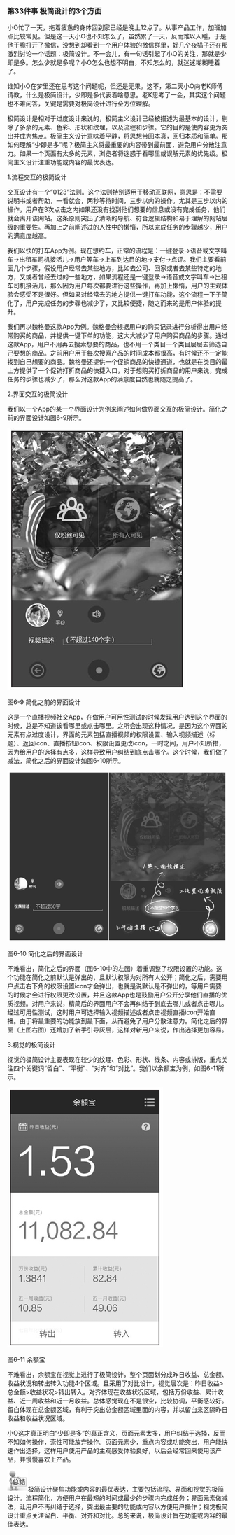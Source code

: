 ### 第33件事 极简设计的3个方面

小O忙了一天，拖着疲惫的身体回到家已经是晚上12点了。从事产品工作，加班加点比较常见。但是这一天小O也不知怎么了，虽然累了一天，反而难以入睡，于是他干脆打开了微信，没想到却看到一个用户体验的微信群里，好几个夜猫子还在那激烈讨论一个话题：极简设计。不一会儿，有一句话引起了小O的关注，那就是少即是多。怎么少就是多呢？小O怎么也想不明白，不知怎么的，就迷迷糊糊睡着了。

谁知小O在梦里还在思考这个问题呢，但还是无果。这不，第二天小O向老K师傅请教，什么是极简设计，少即是多代表着啥意思。老K思考了一会，其实这个问题也不难问答，关键是需要对极简设计进行全方位理解。

极简设计是相对于过度设计来说的，极简主义设计已经被描述为最基本的设计，剔除了多余的元素、色彩、形状和纹理，以及流程和步骤。它的目的是使内容更为突出并成为焦点。极简主义设计意味着平静，将思想带回本真，回归本质和简单。那如何理解“少即是多”呢？极简主义将最重要的内容带到最前面，避免用户分散注意力。如果一个页面有太多的元素，浏览者将迷惑于看哪里或误解元素的优先级。极简主义设计注重功能或内容的最优表达。

1.流程交互的极简设计

交互设计有一个“0123”法则。这个法则特别适用于移动互联网，意思是：不需要说明书或者帮助，一看就会，两秒等待时间，三步以内的操作。尤其是三步以内的操作，用户在3次点击之内如果还没有找到他们想要的信息或没有完成任务，他们就会离开该网站。这条原则突出了清晰的导航、符合逻辑结构和易于理解的网站层级的重要性。再加上之前阐述过的人性中的懒惰，所以完成任务的步骤越少，用户的满意度越高。

我们以快的打车App为例。现在想约车，正常的流程是：一键登录→语音或文字叫车→出租车司机接活儿→用户等车→上车到达目的地→支付→点评。我们主要看前面几个步骤，假设用户经常去某些地方，比如去公司、回家或者去某些特定的地方，又或者曾经去过的一些地方，如果流程还是一键登录→语音或文字叫车→出租车司机接活儿，那么因为用户每次都要进行这些操作，再加上懒惰，用户的主观体验会感受不是很好。但如果对经常去的地方提供一键打车功能，这个流程一下子简化了，用户完成任务的步骤也减少了，又比较便捷，随之而来的是用户体验的提升。

我们再以魏格曼这款App为例。魏格曼会根据用户的购买记录进行分析得出用户经常购买的商品，并提供一键下单的功能，这大大减少了用户购买商品的步骤。通过这款App，用户不用再去搜索想要的商品，也不用一个类目一个类目层层去筛选自己要想的商品。之前用户用于每次搜索产品的时间成本都很高，有时候还不一定能找到自己想要的商品。魏格曼还提供一个促销商品的快捷通道，也就是在类目的最上方提供了一个促销打折商品的快捷入口，对于想购买打折商品的用户来说，完成任务的步骤也减少了，那么对这款App的满意度自然也就随之提高了。

2.界面交互的极简设计

我们以一个App的某一个界面设计为例来阐述如何做界面交互的极简设计。简化之前的界面设计如图6-9所示。

![](images/image01644.jpeg)

图6-9 简化之前的界面设计

这是一个直播视频社交App，在做用户可用性测试的时候发现用户达到这个界面的时候，总是不知道该看哪里或点击哪里。之所会出现这种情况，是因为这个界面的元素有点过度设计，界面的元素包括直播视频的权限设置、输入视频描述（标题）、返回icon、直播按钮icon、权限设置更改icon，一时之间，用户不知所措，因为给用户的选择有点多，这样导致用户纠结到底点击哪个。这个时候，我们做了减法，简化之后的界面设计如图6-10所示。

![](images/image01645.jpeg)

图6-10 简化之后的界面设计

不难看出，简化之后的界面（图6-10中的左图）着重调整了权限设置的功能。这个功能在简化之前默认是弹出的，且默认权限为对所有人公开；简化之后，需要用户点击右下角的权限设置icon才会弹出，也就是说默认是不弹出的，等用户需要的时候才会进行权限更改设置，并且这款App也是鼓励用户公开分享他们直播的优质视频。对用户来说，精简后的界面用户不会再纠结于到底去哪儿或者点击哪儿。经过可用性测试，这时用户可选择输入视频描述或者点击视频直播icon开始直播。由于将最重要的功能放到最下面，从而避免了用户分散注意力。简化之后的界面（上图右图）还增加了新手引导灰层，这样对新用户来说，作出选择更加容易。

3.视觉的极简设计

视觉的极简设计主要表现在较少的纹理、色彩、形状、线条、内容或排版，重点关注四个关键词“留白”、“平衡”、“对齐”和“对比”。我们以余额宝为例，如图6-11所示。

![](images/image01646.jpeg)

图6-11 余额宝

不难看出，余额宝在视觉上进行了极简设计，整个页面划分成昨日收益、总金额、收益状况和转出转入功能4个区域。且采用了对比设计，视觉层次是：昨日收益>总金额>收益状况>转出转入。对齐体现在收益状况区域，包括万份收益、累计收益、近一周收益和近一月收益。总体感觉现在不是很空，比较协调，平衡感较好。留白体现在总金额区域，有利于突出总金额区域里面的内容，并以留白来区隔昨日收益和收益状况区域。

小O这才真正明白“少即是多”的真正含义，页面元素太多，用户纠结于选择，反而不知如何操作，索性可能放弃操作。页面元素少，重点内容或功能突出，用户能快速作出选择，这样用户使用产品的主观感受体验良好，以后会经常回来使用该产品，并慢慢喜欢上产品。

![](images/image01647.jpeg)极简设计聚焦功能或内容的最优表达，主要包括流程、界面和视觉的极简设计。流程简化，方便用户在最短的时间或最少的步骤内完成任务；界面元素做减法，让用户不再纠结于选择，突出最主要的功能或内容以方便用户操作；视觉极简设计重点关注留白、平衡、对齐和对比。总的来说，极简设计旨在功能或内容的最佳表达。
